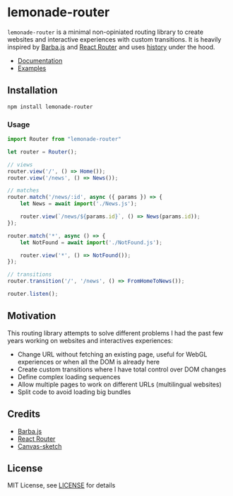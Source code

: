 # lemonade-router

`lemonade-router` is a minimal non-opiniated routing library to create websites and interactive experiences with custom transitions. It is heavily inspired by [Barba.js](https://github.com/barbajs/barba) and [React Router](https://github.com/ReactTraining/react-router) and uses [history](https://npmjs.com/package/history) under the hood.

- [Documentation](https://github.com/raphaelameaume/lemonade-router/tree/master/docs/README.md)
- [Examples](https://github.com/raphaelameaume/lemonade-router/tree/master/demo)

## Installation

`npm install lemonade-router`

### Usage

```js
import Router from "lemonade-router"

let router = Router();

// views
router.view('/', () => Home());
router.view('/news', () => News());

// matches
router.match('/news/:id', async ({ params }) => {
    let News = await import('./News.js');

    router.view(`/news/${params.id}`, () => News(params.id));
});

router.match('*', async () => {
    let NotFound = await import('./NotFound.js');

    router.view('*', () => NotFound());
});

// transitions
router.transition('/', '/news', () => FromHomeToNews());

router.listen();

```

## Motivation
This routing library attempts to solve different problems I had the past few years working on websites and interactives experiences:
- Change URL without fetching an existing page, useful for WebGL experiences or when all the DOM is already here
- Create custom transitions where I have total control over DOM changes
- Define complex loading sequences 
- Allow multiple pages to work on different URLs (multilingual websites)
- Split code to avoid loading big bundles

## Credits
- [Barba.js](https://github.com/barbajs/barba)
- [React Router](https://github.com/ReactTraining/react-router)
- [Canvas-sketch](https://github.com/mattdesl/canvas-sketch)

## License

MIT License, see [LICENSE](https://github.com/raphaelameaume/lemonade-router/tree/master/LICENSE) for details